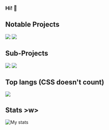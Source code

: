 ### Hi! 👋


## Notable Projects
<a href="https://github.com/dev-sda1/DiscBot"><img src="https://github-readme-stats.vercel.app/api/pin/?username=dev-sda1&repo=DiscBot&show_owner=true&theme=dark&hide_border=true"></a>
<a href="https://github.com/dev-sda1/ordinary-paper"><img src="https://github-readme-stats.vercel.app/api/pin/?username=dev-sda1&repo=ordinary-paper&show_owner=true&theme=dark&hide_border=true"></a>


## Sub-Projects
<a href="https://github.com/dev-sda1/projects"><img src="https://github-readme-stats.vercel.app/api/pin/?username=dev-sda1&repo=projects&show_owner=true&theme=dark&hide_border=true"></a>
<a href="https://github.com/dev-sda1/spotify-web-presence"><img src="https://github-readme-stats.vercel.app/api/pin/?username=dev-sda1&repo=spotify-web-presence&show_owner=true&theme=dark&hide_border=true"></a>


## Top langs (CSS doesn't count)
<img src="https://github-readme-stats.vercel.app/api/top-langs/?username=dev-sda1&show_icons=true&hide_border=false&theme=dark&hide_border=true">

## Stats >w>
<img src="https://github-readme-stats.vercel.app/api?username=dev-sda1&show_icons=true&hide_border=false&theme=dark&hide_border=true" alt="My stats">

<!--
**dev-sda1/dev-sda1** is a ✨ _special_ ✨ repository because its `README.md` (this file) appears on your GitHub profile.

Here are some ideas to get you started:

- 🔭 I’m currently working on ...
- 🌱 I’m currently learning ...
- 👯 I’m looking to collaborate on ...
- 🤔 I’m looking for help with ...
- 💬 Ask me about ...
- 📫 How to reach me: ...
- 😄 Pronouns: ...
- ⚡ Fun fact: ...
-->
